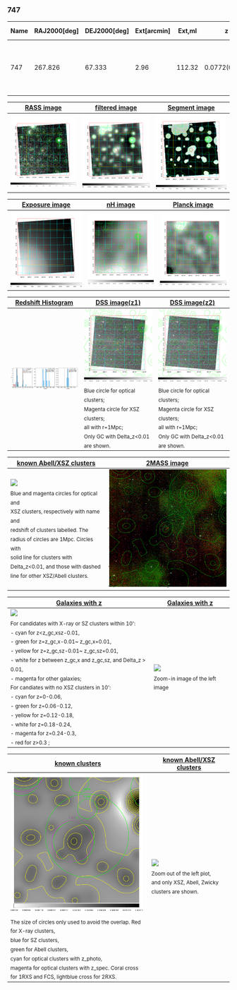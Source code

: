 <div STYLE="page-break-after: always;"></div>

### 747

|Name|RAJ2000[deg]|DEJ2000[deg] |Ext[arcmin]| Ext,ml | z | z_src| C|GC(XSZ,Delta_z<0.01)| GC(OPT,Delta_z<0.01)|GC| R_sig[arcmin] | R500[arcmin] | R500[Mpc]| CRsig[c/s] | CR500[c/s] |L500[1E44 erg/s]|F500[1E-12 erg/s/cm^2]| M500[1E14 Msun]|Tx[keV]|Cnt_sig|Beta|Rc[arcmin]|Comment|Alias|
|---|---|---|---|---|---|------|---|--------|---------|----------|---|---|---|---|---|---|---|---|---|---|---|---|---|---|
|747| 267.826| 67.333| 2.96| 112.32| 0.0772(0.005)| z1,| G| -| -| MCXC, N| 12.700| 6.828| 0.599| 0.050(0.005)| 0.046(0.005)| 0.110(0.009)| 0.753(0.063)| 0.66(0.03)| 1.69(0.05)| 756.0| 0.691(-0.058+0.090)| 4.584(-0.459+0.652)| An X-ray cluster with $z$ = 0.0933 and offset = 0.18 Mpc| k372|

|[RASS image](../image/747/747_img.pdf)|[filtered image](../image/747/747_fil.pdf)|[Segment image](../image/747/747_seg.pdf)|
|-------------------|--------------------|-------------------|
| <img src="../image/747/747_img.png" width="300">  | <img src="../image/747/747_fil.png" width="300">   | <img src="../image/747/747_seg.png" width="300">  |

|[Exposure image](../image/747/747_mex.pdf)| [nH image](../image/747/747_nh.pdf)| [Planck image](../image/747/747_p.pdf)|
|-------------------|--------------------|-------------------|
|<img src="../image/747/747_mex.png" width="300">   | <img src="../image/747/747_nh.png" width="300">    | <img src="../image/747/747_p.png" width="300"> |

|[Redshift Histogram](../image/747/747_zg.pdf) | [DSS image(z1)](../image/747/747_dss_z1.pdf)      |  [DSS image(z2)](../image/747/747_dss_z2.pdf)    |
|-------------------|--------------------|-------------------|
|<img src="../image/747/747_zg.png" width="300"> |<img src="../image/747/747_dss_z1.png" width="300"> <sub><br>Blue circle for optical clusters; <br>Magenta circle for XSZ clusters; <br>all with r=1Mpc; <br>Only GC with Delta_z<0.01 are shown. </sub>| <img src="../image/747/747_dss_z2.png" width="300"><sub><br>Blue circle for optical clusters; <br>Magenta circle for XSZ clusters; <br>all with r=1Mpc; <br>Only GC with Delta_z<0.01 are shown. </sub> |

|[known Abell/XSZ clusters](../image/747/747_m.pdf) | [2MASS image](../image/747/747_2mass.pdf)      |
|-------------------|-------------------|
|<img src=../image/747/747_m.png width="300"> <br><sub>Blue and magenta circles for optical and <br>XSZ clusters, respectively with name and <br>redshift of clusters labelled. The <br>radius of circles are 1Mpc. Circles with <br>solid line for clusters with <br>Delta_z<0.01, and those with dashed <br>line for other XSZ/Abell clusters.        </sub>|<img src="../image/747/747_2mass.png" width="300">  |

|[Galaxies with z](../image/747/747_opt_ned.pdf) |[Galaxies with z](../image/747/747_opt_ned_zoom.pdf) |
|-------------------|-------------------|
| <img src=../image/747/747_opt_ned.png width="300"> <br><sub> For candidates with X-ray or SZ clusters within 10': <br> - cyan for z<z_gc,xsz-0.01, <br> - green for z=z_gc,x-0.01~ z_gc,x+0.01, <br> - yellow for z=z_gc,sz-0.01~ z_gc,sz+0.01, <br> - white for z between z_gc,x and z_gc,sz, and Delta_z > 0.01, <br> - magenta for other galaxies; <br>For candiates with no XSZ clusters in 10': <br> - cyan for z=0-0.06, <br> - green for z=0.06-0.12, <br> - yellow for z=0.12-0.18, <br> - white for z=0.18-0.24, <br> - magenta for z=0.24-0.3, <br> - red for z>0.3 ;  </sub>|<img src=../image/747/747_opt_ned_zoom.png width="300">  <br><sub> Zoom-in image of the left image</sub>|

|[known clusters](../image/747/747_gc.pdf) |[known Abell/XSZ clusters](../image/747/747_gc_large.pdf) |
|-------------------|-------------------|
| <img src=../image/747/747_gc.png width="300"> <br><sub> The size of circles only used to avoid the overlap. Red for X-ray clusters, <br> blue for SZ clusters, <br> green for Abell clusters, <br> cyan for optical clusters with z_photo, <br> magenta for optical clusters with z_spec. Coral cross for 1RXS and FCS, lightblue cross for 2RXS. </sub>|<img src=../image/747/747_gc_large.png width="300"> <br><sub> Zoom out of the left plot, <br> and only XSZ, Abell, Zwicky clusters are shown. </sub> |




